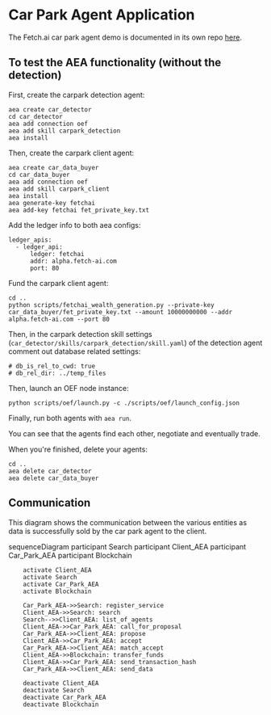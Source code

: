 # Car Park Agent Application

The Fetch.ai car park agent demo is documented in its own repo [here](https://github.com/fetchai/carpark_agent).


## To test the AEA functionality (without the detection)


First, create the carpark detection agent:
```
aea create car_detector
cd car_detector
aea add connection oef
aea add skill carpark_detection
aea install
```

Then, create the carpark client agent:
```
aea create car_data_buyer
cd car_data_buyer
aea add connection oef
aea add skill carpark_client
aea install
aea generate-key fetchai
aea add-key fetchai fet_private_key.txt
```

Add the ledger info to both aea configs:
```
ledger_apis:
  - ledger_api:
      ledger: fetchai
      addr: alpha.fetch-ai.com
      port: 80
```

Fund the carpark client agent:
```
cd ..
python scripts/fetchai_wealth_generation.py --private-key car_data_buyer/fet_private_key.txt --amount 10000000000 --addr alpha.fetch-ai.com --port 80
```

Then, in the carpark detection skill settings (`car_detector/skills/carpark_detection/skill.yaml`) of the detection agent comment out database related settings:
```
# db_is_rel_to_cwd: true
# db_rel_dir: ../temp_files
```

Then, launch an OEF node instance:
```
python scripts/oef/launch.py -c ./scripts/oef/launch_config.json
```

Finally, run both agents with `aea run`.

You can see that the agents find each other, negotiate and eventually trade.

When you're finished, delete your agents:
```
cd ..
aea delete car_detector
aea delete car_data_buyer
```
## Communication
This diagram shows the communication between the various entities as data is successfully sold by the car park agent to the client. 

<div class="mermaid">
    sequenceDiagram
        participant Search
        participant Client_AEA
        participant Car_Park_AEA
        participant Blockchain
    
        activate Client_AEA
        activate Search
        activate Car_Park_AEA
        activate Blockchain
        
        Car_Park_AEA->>Search: register_service
        Client_AEA->>Search: search
        Search-->>Client_AEA: list_of_agents
        Client_AEA->>Car_Park_AEA: call_for_proposal
        Car_Park_AEA->>Client_AEA: propose
        Client_AEA->>Car_Park_AEA: accept
        Car_Park_AEA->>Client_AEA: match_accept
        Client_AEA->>Blockchain: transfer_funds
        Client_AEA->>Car_Park_AEA: send_transaction_hash
        Car_Park_AEA->>Client_AEA: send_data
        
        deactivate Client_AEA
        deactivate Search
        deactivate Car_Park_AEA
        deactivate Blockchain
</div>

<br />



